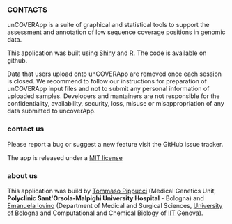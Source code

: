 ### CONTACTS

unCOVERApp is a suite of graphical and statistical tools to support the assessment and annotation of low sequence coverage positions in genomic data. 

This application was built using [Shiny](https://shiny.rstudio.com) and [R](http://www.r-project.org/). The code is available on github. 

Data that users upload onto unCOVERApp are removed once each session is closed. We recommend to follow our instructions for preparation of unCOVERApp input files and not to submit any personal information of uploaded samples. Developers and mantainers are not responsible for the confidentiality, availability, security, loss, misuse or misappropriation of any data submitted to uncoverApp. 



### contact us

Please report a bug or suggest a new feature visit the GitHub issue tracker.

The app is released under a [MIT license](https://github.com/Manuelaio/unCOVERApp/blob/master/LICENSE.md)

### about us

This application was build by [Tommaso Pippucci](mailto:tommaso.pippucci@unibo.it) (Medical Genetics Unit, **Polyclinic Sant'Orsola-Malpighi University Hospital** - Bologna) and [Emanuela Iovino](mailto:emanuela.iovino@unibo.it) (Department of Medical and Surgical Sciences, [University of Bologna](https://www.unibo.it) and Computational and Chemical Biology of [IIT](https://www.iit.it) Genova).  


